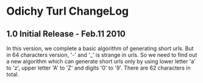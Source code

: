 # Odichy Turl ChangeLog #

## 1.0 Initial Release - Feb.11 2010 ##

In this version, we complete a basic algorithm of generating short urls.
But in 64 characters version, '-' and '_' is strange in urls. So we need
to find out a new algorithm which can generate short urls only by using
lower letter 'a' to 'z', upper letter 'A' to 'Z' and digits '0' to '9'.
There are 62 characters in total.
